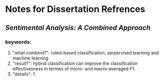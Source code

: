 # Notes for Dissertation Refrences
## *Sentimental Analysis: A Combined Approach*
### keywords: 
1. "what combind?": ruled-based classification, serpervised learning and machine learning
2. "result?": hybrid classification can improve the classification effectivesness in termes of micro- and macro-averaged F1.
3. "details":
   1. 